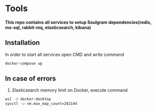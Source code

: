 # Tools

#### This repo contains all services to setup Soulgram dependencies(redis, ms-sql, rabbit-mq, elasticsearch, kibana)

## Installation

In order to start all services open CMD and write command

```sh
docker-compose up
```

## In case of errors

1. Elasticsearch memory limit on Docker, execute command

```sh
wsl -d docker-desktop
sysctl -w vm.max_map_count=262144
```

